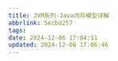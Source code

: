 ```yaml
---
title: JVM系列-Java内存模型详解
abbrlink: 5ecbd257
tags:
date: 2024-12-06 17:04:51
updated: 2024-12-06 17:06:46
---
```

